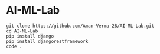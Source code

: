 # AI-ML-Lab

    git clone https://github.com/Aman-Verma-28/AI-ML-Lab.git
    cd AI-ML-Lab
    pip install django
    pip install djangorestframework
    code .
    

